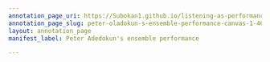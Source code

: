 ```yaml
---
annotation_page_uri: https://Subokan1.github.io/listening-as-performance-sensing-talkingdrum/annotations/peter-oladokun-s-ensemble-performance-canvas-1-468.json
annotation_page_slug: peter-oladokun-s-ensemble-performance-canvas-1-468
layout: annotation_page
manifest_label: Peter Adedokun's ensemble performance

---
```

